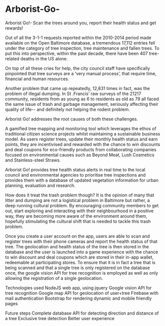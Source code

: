 # Arborist-Go-
Arborist Go!- Scan the trees around you, report their health status and get rewards! 

Out of all the 3-1-1 requests reported within the 2010-2014 period made available on the Open Baltimore database, a tremendous 17,112 entries fell under the category of tree inspection, tree maintenance and fallen trees. To put this into perspective, within the past decade, there have been 407 tree-related deaths in the US alone. 

On top of all these cries for help, the city council staff have specifically pinpointed that tree surveys are a ‘very manual process’, that require time, financial and human resources. 

Another problem that came up repeatedly, 12,831 times in fact, was the problem of illegal dumping. In St .Francis’ raw surveys of the 21217 community, residents from as young as 6 to residents as old as 79 all faced the same issue of trash and garbage management, seriously affecting their quality of life-- and definitely not helping the rodent problem. 

Arborist Go! addresses the root causes of both these challenges. 

A gamified tree mapping and monitoring tool which leverages the ethos of traditional citizen science projects whilst maintaining a sustainable business model. As users register trees, update their monthly health status and earn points, they are incentivised and rewarded with the chance to win discounts and deal coupons for eco-friendly products from collaborating companies focused on environmental causes such as Beyond Meat, Lush Cosmetics and Stainless-steel Straws. 

Arborist Go! provides tree health status alerts in real time to the local council and environmental agencies to prioritise tree inspections and provides them with a database of updated vegetation information for urban planning, evaluation and research. 

How does it treat the trash problem though? It is the opinion of many that litter and dumping are not a logistical problem in Baltimore but rather, a deep running cultural problem. By encouraging community members to get out, start exploring and interacting with their neighbourhood in a positive way, they are becoming more aware of the environment around them, hopefully stimulating the cultural shift that is needed to tackle this trash problem.

Once you create a user account on the app, users are able to scan and register trees with their phone cameras and report the health status of that tree. The geolocation and health status of the tree is then stored in the database and the user is launched into a game experience with the chance to win discount and deal coupons which are stored in their in-app wallet, redeemable at participating stores. To ensure that it is in fact a tree that is being scanned and that a single tree is only registered on the database once, the google vision API for tree recognition is employed as well as only allowing the registration of a single geolocation. 


Technologies used 
NodeJS web app, using jquery
Google vision API for tree recognition
Google map API for geolocation of user+tree
Firebase with mail authentication
Bootstrap for rendering dynamic and mobile friendly pages


Future steps 
Complete database
API for detecting direction and distance of a tree
Exclusive tree detection
Better user experience
